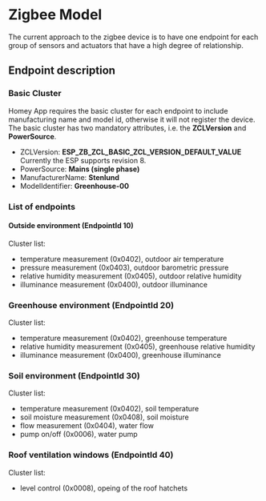 # Zigbee Model
The current approach to the zigbee device is to have one endpoint for each group of sensors and actuators that have a high degree of relationship.
## Endpoint description
### Basic Cluster
Homey App requires the basic cluster for each endpoint to include manufacturing name and model id, otherwise it will not register the device.
The basic cluster has two mandatory attributes, i.e. the **ZCLVersion** and **PowerSource**.
* ZCLVersion: **ESP_ZB_ZCL_BASIC_ZCL_VERSION_DEFAULT_VALUE** Currently the ESP supports revision 8.
* PowerSource: **Mains (single phase)**
* ManufacturerName: **Stenlund**
* ModelIdentifier: **Greenhouse-00**
### List of endpoints
#### Outside environment (EndpointId 10)
Cluster list:
* temperature measurement (0x0402), outdoor air temperature
* pressure measurement (0x0403), outdoor barometric pressure
* relative humidity measurement (0x0405), outdoor relative humidity
* illuminance measurement (0x0400), outdoor illuminance
### Greenhouse environment (EndpointId 20)
Cluster list:
* temperature measurement (0x0402), greenhouse temperature
* relative humidity measurement (0x0405), greenhouse relative humidity
* illuminance measurement (0x0400), greenhouse illuminance
### Soil environment (EndpointId 30)
Cluster list:
* temperature measurement (0x0402), soil temperature
* soil moisture measurement (0x0408), soil moisture
* flow measurement (0x0404), water flow
* pump on/off (0x0006), water pump
### Roof ventilation windows (EndpointId 40)
Cluster list:
* level control (0x0008), opeing of the roof hatchets
